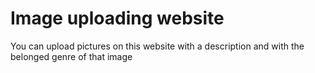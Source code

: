 # Image uploading website
 You can upload pictures on this website with a description and with the belonged genre  of that image
